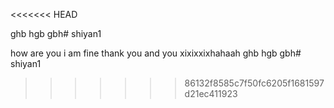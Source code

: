 <<<<<<< HEAD

ghb hgb gbh# shiyan1

how are you 
i am fine
 thank you and you 
xixixxixhahaah
ghb hgb gbh# shiyan1
>>>>>>> 86132f8585c7f50fc6205f1681597d21ec411923
